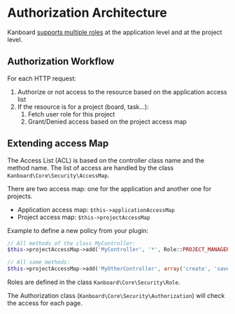 Authorization Architecture
==========================

Kanboard [supports multiple roles](roles.markdown) at the application level and at the project level.

Authorization Workflow
----------------------

For each HTTP request:

1. Authorize or not access to the resource based on the application access list
2. If the resource is for a project (board, task...):
    1. Fetch user role for this project
    2. Grant/Denied access based on the project access map

Extending access Map
--------------------

The Access List (ACL) is based on the controller class name and the method name.
The list of access are handled by the class `Kanboard\Core\Security\AccessMap`.

There are two access map: one for the application and another one for projects.

- Application access map: `$this->applicationAccessMap`
- Project access map: `$this->projectAccessMap`

Example to define a new policy from your plugin:

```php
// All methods of the class MyController:
$this->projectAccessMap->add('MyController', '*', Role::PROJECT_MANAGER);

// All some methods:
$this->projectAccessMap->add('MyOtherController', array('create', 'save'), Role::PROJECT_MEMBER);
```

Roles are defined in the class `Kanboard\Core\Security\Role`.

The Authorization class (`Kanboard\Core\Security\Authorization`) will check the access for each page.
